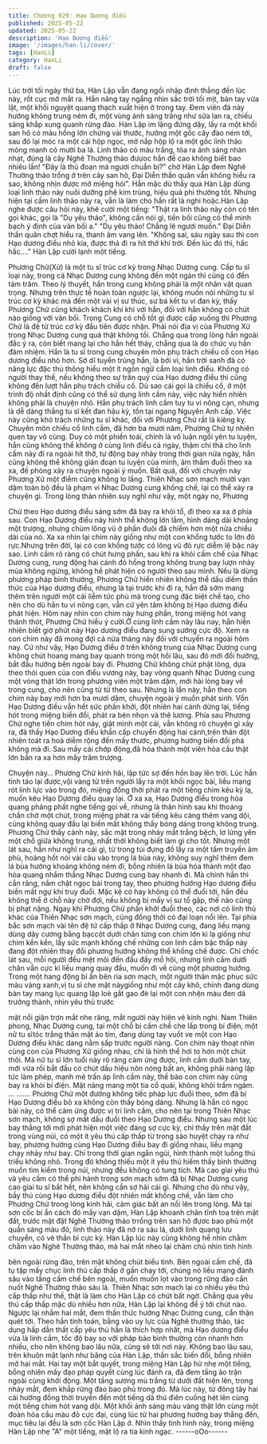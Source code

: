 ```yaml
---
title: Chương 929: Hạo Dương điểu
published: 2025-05-22
updated: 2025-05-22
description: 'Hạo Dương điểu'
image: '/images/han-li/cover/'
tags: [HanLi]
category: HanLi
draft: false
---
```


Lúc trời tối ngày thứ ba, Hàn Lập vẫn đang ngồi nhập định thẳng
đến lúc này, rốt cục mở mắt ra. Hắn nâng tay ngẩng nhìn sắc trời
tối mịt, bàn tay vừa lật, một khối nguyệt quang thạch xuất hiện ở
trong tay. Đem viên đá này hướng không trung ném đi, một vùng
ánh sáng trắng như sữa lan ra, chiếu sáng khắp xung quanh rừng
đào.
Hàn Lập im lặng đứng dậy, lấy ra một khối san hô có màu hồng
lớn chừng vài thước, hướng một gốc cây đào ném tới, sau đó lại
móc ra một cái hộp ngọc, mở nắp hộp lộ ra một gốc linh thảo
mỏng manh có mười ba lá. Linh thảo có màu trắng, tỏa ra ánh
sáng nhàn nhạt, đúng là cây Nghê Thường thảo đưựoc hắn đề
cao không biết bao nhiêu lần!
"Đây là thủ đoạn mà ngươi chuẩn bị?" chờ Hàn Lập đem Nghê
Thường thảo trồng ở trên cây san hô, Đại Diễn thần quân vẫn
không hiểu ra sao, không nhịn được mở miệng hỏi".
Hắn mặc dù thấy qua Hàn Lập dùng loại linh thảo này nuôi dưỡng
phệ kim trùng, hiệu quả phi thường tốt. Nhưng hiện tại cầm linh
thảo này ra, vẫn là làm cho hắn rất là nghi hoặc.Hàn Lập nghe
được câu hỏi này, khẽ cười một tiếng:
"Thật ra linh thảo này còn có tên gọi khác, gọi là "Dụ yêu thảo",
không cần nói gì, tiền bối cũng có thể minh bạch ý định của vãn
bối a."
"Dụ yêu thảo! Chẳng lẽ ngươi muốn." Đại Diễn thần quân chợt
hiểu ra, thanh âm vang lên.
"Không sai, sáu ngày sau thì con Hạo dương điểu nhỏ kia, được
thả đi ra hít thở khí trời. Đến lúc đó thì, hắc hắc...." Hàn Lập cười
lạnh một tiếng.

Phương Chử(Xử) là một tu sĩ trúc cơ kỳ trong Nhạc Dương cung.
Cấp tu sĩ loại này, trong cả Nhạc Dương cung không đến một
ngàn thì cũng có đến tám trăm. Theo lý thuyết, hắn trong cung
không phải là một nhân vật quan trọng. Nhưng trên thực tế hoàn
toàn ngược lại, không muốn nói những tu sĩ trúc cơ kỳ khác mà
đến một vài vị sư thúc, sư bá kết tu vi đan kỳ, thấy Phương Chử
cũng khách khách khí khí với hắn, đối với hắn không có chút nào
giống với vãn bối. Trong Cung có chỗ tốt gì được cấp xuống thì
Phương Chử là đệ tử trúc cơ kỳ đầu tiên được nhận.
Phải nói địa vị của Phương Xử trong Nhạc Dương cung quả thật
không tồi. Chẳng qua trong lòng hắn ngoài đắc ý ra, còn biết
mang lại cho hắn hết thảy, chẳng qua là do chức vụ hắn đảm
nhiệm. Hắn là tu sĩ trong cung chuyên môn phụ trách chiếu cố con
Hạo dương điểu nhỏ hơn. Sở dĩ tuyển trúng hắn, là bởi vì, hắn trời
sanh đã có năng lực đặc thù thông hiểu một ít ngôn ngữ cầm loại
linh điểu. Không có người thay thế, nếu không theo sự trân quý
của Hạo dương điểu thì cũng không đến lượt hắn phụ trách chiếu
cố.
Dù sao cái gọi là chiếu cố, ở một trình độ nhất định cũng có thể
sử dụng linh cầm này, việc này hiển nhiên không phải là chuyện
nhỏ. Hắn phụ trách linh cầm tuy tu vi nông cạn, nhưng là dễ dàng
thắng tu sĩ kết đan hậu kỳ, tồn tại ngang Nguyên Anh cấp. Việc
này cũng khó trách những tu sĩ khác, đối với Phương Chử rất là
kiêng kỵ. Chuyên môn chiếu cố linh cầm, đã hơn ba mươi năm,
Phương Chử tự nhiên quen tay vô cùng.
Duy có một phiền toái, chính là vô luận ngồi yên tu luyện, hắn
cũng không thể không ở cùng linh điểu cả ngày, thậm chí thả cho
linh cầm này đi ra ngoài hít thở, tự động bay nhảy trong thời gian
nửa ngày, hắn cũng không thể không gián đoạn tu luyện của
mình, âm thầm đuổi theo xa xa, đề phòng xảy ra chuyện ngoài ý
muốn. Bất quá, đối với chuyện này Phương Xử một điểm cũng
không lo lắng. Thiên Nhạc sơn mạch mười vạn dặm toàn bộ đều
là phạm vi Nhạc Dương cung khống chế, lại có thể xảy ra chuyện
gì.
Trong lòng thản nhiên suy nghĩ như vậy, một ngày nọ, Phương

Chử theo Hạo dương điểu sáng sớm đã bay ra khỏi tổ, đi theo xa
xa ở phía sau. Con Hạo Dương điểu này hình thể không lớn lắm,
hình dáng dài khoảng một trượng, nhưng chùm lông vũ ở phần
đuôi đã chiếm hơn một nửa chiều dài của nó. Xa xa nhìn lại chim
này giống như một con khổng tước to lớn đỏ rực.Nhưng trên đời,
lại có con khổng tước có lông vũ đỏ rực diễm lệ bậc này sao. Linh
cầm rõ ràng có chút hưng phấn, sau khi ra khỏi cấm chế của
Nhạc Dương cung, rung động hai cánh đỏ hồng trong không trung
bay lượn nhảy múa không ngừng, không hề phát hiện có người
theo sau mình.
Nếu là dùng phương pháp bình thường, Phương Chử hiển nhiên
không thể dấu diếm thần thức của Hạo dương điểu, nhưng là tại
trước khi đi ra, hắn đã sớm mang thêm trên người một cái liễm
tức phù mà trong cung đặc biệt chế tạo, cho nên cho dù hắn tu vi
nông cạn, vẫn cứ yên tâm không bị Hạo dương điểu phát hiện.
Hôm nay nhìn con chim này hưng phấn, trong miệng hót vang
thánh thót, Phương Chử hiểu ý cười.Ở cùng linh cầm này lâu nay,
hắn hiển nhiên biết giờ phút này Hạo dương điểu đang sung
sướng cực độ. Xem ra con chim này đã mong đợi cả nửa tháng
này đối với chuyến ra ngoài hôm nay.
Cứ như vậy, Hạo Dương điểu ở trên không trung của Nhạc Dương
cung không chút hoang mang bay quanh trong một hồi lâu, sau
đó mới đổi hướng, bắt đầu hướng bên ngoài bay đi. Phương Chử
không chút phật lòng, dựa theo thói quen của con điểu vương này,
bay vòng quanh Nhạc Dương cung một vòng thật lớn trong
phương viên một trăm dặm, mới hài lòng bay về trong cung, cho
nên cũng từ từ theo sau. Nhưng là lần này, hắn theo con chim này
bay mới hơn ba mươi dặm, chuyện ngoài ý muốn phát sinh.
Vốn Hạo Dương điểu vẫn hết sức phấn khởi, đột nhiên hai cánh
dừng lại, tiếng hót trong miệng biến đổi, phát ra bén nhọn và thê
lương. Phía sau Phương Chử nghe tiến chim hót này, giật mình
một cái, vẫn không rõ chuyện gì xảy ra, đã thấy Hạo Dương điểu
khẩn cấp chuyển động hai cánh,trên thân đột nhiên toát ra hoả
diễm rộng đến mấy thước, phương hướng biến đổi phá không mà
đi. Sau mấy cái chớp động,đã hóa thành một viên hỏa cầu thật
lớn bắn ra xa hơn mấy trăm trượng.

Chuyện này…
Phương Chử kinh hãi, lập tức sợ đến hồn bay lên trời. Lúc hắn
tỉnh táo lại được,vội vàng từ trên người lấy ra một khối ngọc bài,
liều mạng rót linh lực vào trong đó, miệng đồng thời phát ra một
tiếng chim kêu kỳ lạ, muốn kêu Hạo Dương điểu quay lại.
Ở xa xa, Hạo Dương điểu trong hỏa quang phảng phất nghe tiếng
gọi về, nhưng là thân hình sau khi thoáng chần chờ một chút,
trong miệng phát ra vài tiếng kêu càng thêm vang dội, cũng không
quay đầu lại biến mất không thấy bóng dáng trong không trung.
Phương Chử thấy cảnh này, sắc mặt trong nháy mắt trắng bệch,
lơ lửng yên một chỗ giữa không trung, nhất thời không biết làm gì
cho tốt. Nhưng một lát sau, hắn như nghĩ ra cái gì, từ trong túi
đựng đồ lấy ra một tấm truyền âm phù, hoảng hốt nói vài câu vào
trong lá bùa này, không suy nghĩ thêm đem lá bùa hướng khoảng
không ném đi, bỗng nhiên lá bùa hóa thành một đạo hỏa quang
nhắm thẳng Nhạc Dương cung bay nhanh đi.
Mà chính hắn thì cắn răng, nắm chặt ngọc bài trong tay, theo
phương hướng Hạo dương điểu biến mất ngự khí truy đuổi. Mặc
kệ có hay không có thể đuổi tới, hắn đều không thể ở chỗ này chờ
đợi, nếu không bị mấy vị sư tổ gặp, thế nào cũng bị phạt nặng.
Ngay khi Phương Chử phấn khởi đuổi theo, các nơi có linh thú
khác của Thiên Nhạc sơn mạch, cũng đồng thời có đại loạn nổi
lên. Tại phía bắc sơn mạch vài tên đệ tử cấp thấp ở Nhạc Dương
cung, đang liều mạng dùng dây cương bằng bạccột dưới chân
từng con chim lớn kì lạ giống như chim kền kền, lấy sức mạnh
khống chế những con linh cầm bậc thấp này đang đột nhiên thay
đổi phương hướng không thể khống chế được. Chỉ chốc lát sau,
mỗi người đều mệt mỏi đến đầu đầy mồ hôi, nhưng linh cầm dưới
chân vẫn cực kì liều mạng quay đầu, muốn đi về cùng một
phương hướng.
Trong một hang động bí ẩn bên rìa sơn mạch, một người thân
mặc phục sức màu vàng xanh,vị tu sĩ che mặt nàygiống như một
cây khô, chính đang dùng bàn tay mang lục quang lập loè gắt gao
đè lại một con nhện màu đen dã trưởng thành, nhìn yêu thú trước

mặt nổi giận trợn mắt nhe răng, mắt người này hiện vẻ kinh nghi.
Nam Thiên phong, Nhạc Dương cung, tại một chỗ bị cấm chế che
lấp trong bí điện, một nữ tu sĩtóc trắng thân mặt áo tím, đang dùng
tay vuốt ve một con Hạo Dương điểu khác dang nằm sấp trước
người nàng. Con chim này thoạt nhìn cùng con của Phương Xử
giống nhau, chỉ là hình thể hơi to hơn một chút thôi.
Mà nữ tu sĩ lớn tuổi này rõ ràng cảm ứng được, linh cầm duới bàn
tay, mới vừa rồi bắt đầu có chút dấu hiệu nôn nóng bất an, không
phải nàng lập tức làm phép, mạnh mẽ trấn áp linh cầm này, thế
bào con chim này cũng bay ra khỏi bí điện. Mặt nàng mang một
tia cổ quái, không khỏi trầm ngâm.
… …….
Phương Chử một đường không tiếc pháp lực đuổi theo, sớm đã bị
Hạo Dương điểu bỏ xa không còn thấy bóng dáng. Nhưng là hắn
có ngọc bài này, có thể cảm ứng được vị trí linh cầm, cho nên tại
trong Thiên Nhạc sơn mạch, không sợ mất dấu đuổi theo Hạo
Dương điểu. Nhưng sau một lúc bay thẳng tới mới phát hiện một
việc đáng sợ cực kỳ, chỉ thấy trên mặt đất trong vùng núi, có một
ít yêu thú cấp thấp từ trong sào huyệt chạy ra như bay, phương
hướng cùng Hạo Dương điểu bay đi giống nhau, liều mạng chạy
nhảy như bay.
Chỉ trong thời gian ngắn ngủi, hình thành một luồng thú triều
không nhỏ. Trong đó không thiếu một ít yêu thú hiếm thấy bình
thường muốn tìm kiếm trong núi, nhưng đều không có tung tích.
Mà cao giai yêu thú và yêu cầm có thể phi hành trong sơn mạch
sớm đã bị Nhạc Dương cung cao giai tu sĩ bắt hết, nên không cần
sợ hãi cái gì. Nhưng cho dù như vậy, bầy thú cùng Hạo dương
điểu đột nhiên mất khống chế, vẫn làm cho Phương Chử trong
lòng kinh hãi, cảm giác bất an nổi lên trong lòng.
Mà tại sơn cốc bí ẩn cách đó mấy vạn dặm, Hàn Lập khoanh
chân tĩnh toạ trên mặt đất, trước mặt đặt Nghê Thường thảo
trrồng trên san hô đựơc bao phủ một quần sáng màu đỏ, linh thảo
này đã nở ra sáu lá, dưới linh quang lưu chuyển, có vẻ thần bí
cực kỳ. Hàn Lập lúc này cũng không hề nhìn chằm chằm vào
Nghê Thường thảo, mà hai mắt nheo lại chăm chú nhìn tình hình

bên ngoài rừng đào, trên mặt không chút biểu tình.
Bên ngoài cấm chế, đã tụ tập mấy chục linh thú cấp thấp ở gần
chạy tới, chúng nó liều mạng đánh sâu vào tầng cấm chế bên
ngoài, muốn muốn lọt vào trong rừng đào cắn nuốt Nghê Thường
thảo sáu lá. Thiên Nhạc sơn mạch lại có nhiều yêu thú cấp thấp
như thế, thật là làm cho Hàn Lập có chút bất ngờ. Chẳng qua yêu
thú cấp thấp mặc dù nhiều hơn nữa, Hàn Lập lại không để ý tới
chút nào. Ngược lại nhắm hai mắt, đem thần thức hướng Nhạc
Dương cung, cẩn thận quét tới.
Theo hắn tính toán, bằng vào uy lực của Nghê thường thảo, tác
dụng hấp dẫn thất cấp yêu thú hẳn là thích hợp nhất, mà Hạo
dương điểu vừa là linh cầm, tốc độ bay so với pháp bảo bình
thường còn nhanh hơn nhiều, cho nên không bao lâu nữa, cũng
sẽ tới nơi này. Không bao lâu sau, trên khuôn mặt lạnh như băng
của Hàn Lập, thần sắc biến đổi, bỗng nhiên mở hai mắt. Hai tay
một bắt quyết, trong miệng Hàn Lập hừ nhẹ một tiếng, bỗng nhiên
mấy đạo pháp quyết cùng lúc đánh ra, đã đem tầng ảo trận ngoài
cùng khởi động.
Một tầng sương mù trắng từ dưới đất hiện lên, trong nháy mắt,
đem khắp rừng đào bao phủ trong đó. Mà lúc này, từ đông tây hai
cái hướng đồng thời truyền đến một tiếng dã thú điên cuồng hét
lên cùng một tiếng chim hót vang dội. Một khối ánh sáng màu
vàng thật lớn cùng một đoàn hỏa cầu màu đỏ cực đại, cùng lúc từ
hai phương hướng bay thẳng đến, mục tiêu lại đều là sơn cốc Hàn
Lập ở. Nhìn thấy tình hình này, trong miệng Hàn Lập nhẹ "A" một
tiếng, mặt lộ ra tia kinh ngạc.
------oOo------
